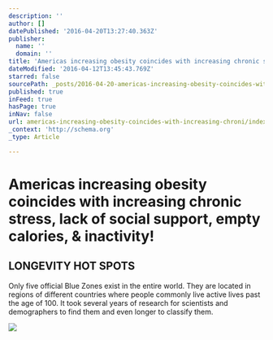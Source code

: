 ```yaml
---
description: ''
author: []
datePublished: '2016-04-20T13:27:40.363Z'
publisher:
  name: ''
  domain: ''
title: 'Americas increasing obesity coincides with increasing chronic stress, lack of social support, empty calories, & inactivity!'
dateModified: '2016-04-12T13:45:43.769Z'
starred: false
sourcePath: _posts/2016-04-20-americas-increasing-obesity-coincides-with-increasing-chroni.md
published: true
inFeed: true
hasPage: true
inNav: false
url: americas-increasing-obesity-coincides-with-increasing-chroni/index.html
_context: 'http://schema.org'
_type: Article

---
```

# Americas increasing obesity coincides with increasing chronic stress, lack of social support, empty calories, & inactivity!

<article style=""><h1>LONGEVITY HOT SPOTS</h1><p>Only five official Blue Zones exist in the entire world. They are located in regions of different countries where people commonly live active lives past the age of 100. It took several years of research for scientists and demographers to find them and even longer to classify them.</p><img src="http://www.worldlifeexpectancy.com/images/story/ft_hdr.jpg" /></article>